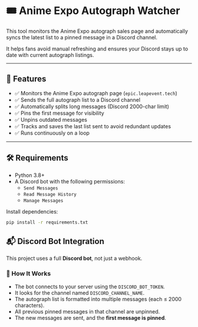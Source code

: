 # 🎟️ Anime Expo Autograph Watcher

This tool monitors the Anime Expo autograph sales page and automatically syncs the latest list to a pinned message in a Discord channel.

It helps fans avoid manual refreshing and ensures your Discord stays up to date with current autograph listings.

---

## 🚀 Features

- ✅ Monitors the Anime Expo autograph page (`epic.leapevent.tech`)
- ✅ Sends the full autograph list to a Discord channel
- ✅ Automatically splits long messages (Discord 2000-char limit)
- ✅ Pins the first message for visibility
- ✅ Unpins outdated messages
- ✅ Tracks and saves the last list sent to avoid redundant updates
- ✅ Runs continuously on a loop

---

## 🛠️ Requirements

- Python 3.8+
- A Discord bot with the following permissions:
  - `Send Messages`
  - `Read Message History`
  - `Manage Messages`

Install dependencies:

```bash
pip install -r requirements.txt
```

## 📬 Discord Bot Integration

This project uses a full **Discord bot**, not just a webhook.

### 🔧 How It Works

- The bot connects to your server using the `DISCORD_BOT_TOKEN`.
- It looks for the channel named `DISCORD_CHANNEL_NAME`.
- The autograph list is formatted into multiple messages (each ≤ 2000 characters).
- All previous pinned messages in that channel are unpinned.
- The new messages are sent, and the **first message is pinned**.